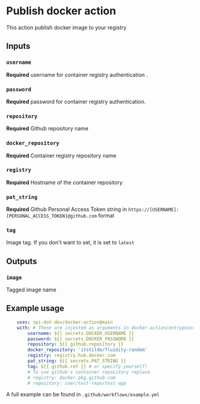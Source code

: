 # Publish docker action

This action publish docker image to your registry

## Inputs

### `username`
**Required** username for container registry authentication .

### `password`
**Required** password for container registry authentication.

### `repository`
**Required** Github repository name 

### `docker_repository`
**Required** Container registry repository name 

### `registry`
**Required** Hostname of the container repository

### `pat_string`
**Required** Github Personal Access Token string in `https://[USERNAME]:[PERSONAL_ACCESS_TOKEN]@github.com` format 

### `tag`
Image tag. If you don't want to set, it is set to `latest`

## Outputs

### `image`
Tagged image name

## Example usage 

```yaml
    uses: spi-dot-dev/docker-action@main 
    with: # These are injested as arguments in docker-action/entrypoint.sh
        username: ${{ secrets.DOCKER_USERNAME }} 
        password: ${{ secrets.DOCKER_PASSWORD }}
        repository: ${{ github.repository }} 
        docker_repository: 'itstilde/fluidity-random'
        registry: registry.hub.docker.com 
        pat_string: ${{ secrets.PAT_STRING }}
        tag: ${{ github.ref }} # or specify yourself!
        # To use github's container repository replace
        # registry: docker.pkg.github.com
        # repository: user/test-repo/test-app
```
A full example can be found in `.github/workflows/example.yml`